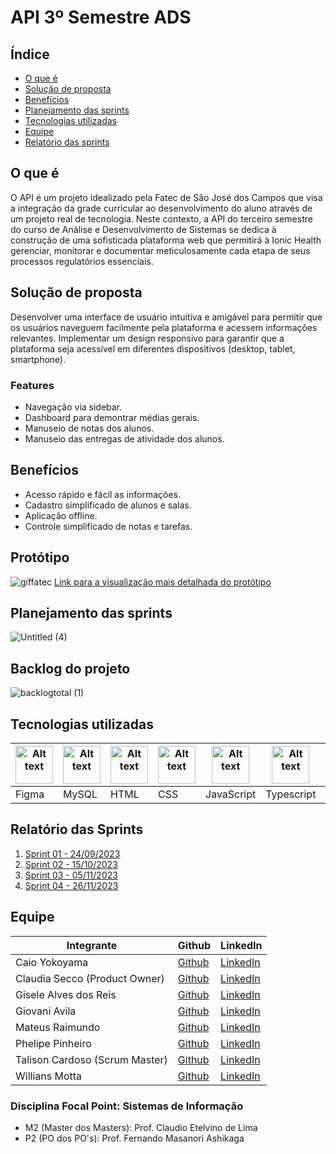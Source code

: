 # API 3º Semestre ADS



## Índice

- [O que é](#o-que-é)
- [Solução de proposta](#solução-de-proposta)
- [Benefícios](#benefícios)
- [Planejamento das sprints](#planejamento-das-sprints)
- [Tecnologias utilizadas](#tecnologias-utilizadas)
- [Equipe](#equipe)
- [Relatório das sprints](#relatório-das-sprints)

## O que é

O API é um projeto idealizado pela Fatec de São José dos Campos que visa a integração da grade curricular ao desenvolvimento do aluno através de um projeto real de tecnologia. Neste contexto, a API do terceiro semestre do curso de Análise e Desenvolvimento de Sistemas se dedica à construção de uma sofisticada plataforma web que permitirá à Ionic Health gerenciar, monitorar e documentar meticulosamente cada etapa de seus processos regulatórios essenciais.
<p></p>


## Solução de proposta

Desenvolver uma interface de usuário intuitiva e amigável para permitir que os usuários naveguem facilmente pela plataforma e acessem informações relevantes.
Implementar um design responsivo para garantir que a plataforma seja acessível em diferentes dispositivos (desktop, tablet, smartphone).
<p></p>

### Features
<ul>
  <li>Navegação via sidebar.</li>
  <li>Dashboard para demontrar médias gerais.</li>
  <li>Manuseio de notas dos alunos.</li>
  <li>Manuseio das entregas de atividade dos alunos.</li>

</ul>

## Benefícios
 <ul>

  <li>Acesso rápido e fácil as informações.</li>
  <li>Cadastro simplificado de alunos e salas.</li>
  <li>Aplicação offline.</li>
  <li>Controle simplificado de notas e tarefas.</li>

</ul>

## Protótipo
![giffatec](https://user-images.githubusercontent.com/112128418/229379893-c1b6dad3-675a-4d1e-9046-973c1842a30b.gif)
<a href="https://www.youtube.com/watch?v=zVpzRRMtF34" target="_blank">Link para a visualização mais detalhada do protótipo</a>

## Planejamento das sprints

![Untitled (4)](https://user-images.githubusercontent.com/112128418/229379231-41a15faf-a3e5-40be-aa63-c3bfe15cd7d0.png)


  
## Backlog do projeto
![backlogtotal (1)](https://user-images.githubusercontent.com/112128418/229377033-4b580304-8879-42bf-b32a-08989be9bf18.jpg)



## Tecnologias utilizadas

<table>
  <thead>
    <th><img
    src="https://user-images.githubusercontent.com/89823203/190877360-8c7f93cf-5f62-4f49-8641-3b605deb513e.png"
    alt="Alt text"
    title="Figma"
    style="display: inline-block; margin: 0 auto; width: 60px"></th>
    <th><img
    src="https://user-images.githubusercontent.com/89823203/190718687-f627ce18-9b3e-4ce1-bc9c-ddc3521a7705.png"
    alt="Alt text"
    title="MySQL"
    style="display: inline-block; margin: 0 auto; width: 60px"></th>
    <th><img
    src="https://user-images.githubusercontent.com/89823203/188508559-2e9b2add-9fb0-427f-b812-3201f43f9c57.png"
    alt="Alt text"
    title="HTML"
    style="display: inline-block; margin: 0 auto; width: 60px"></th>
    <th><img
    src="https://user-images.githubusercontent.com/89823203/188508718-75027df1-8a91-4a47-94b5-ce2664c6f2be.png"
    alt="Alt text"
    title="CSS"
    style="display: inline-block; margin: 0 auto; width: 60px"></th>
     <th><img
    src="https://user-images.githubusercontent.com/89823203/190717820-53e9f06b-1aec-4e46-91e1-94ea2cf07100.svg"
    alt="Alt text"
    title="JavaScript"
    style="display: inline-block; margin: 0 auto; width: 60px"></th>
     <th><img
    src="https://user-images.githubusercontent.com/89823203/188508718-75027df1-8a91-4a47-94b5-ce2664c6f2be.png"
    alt="Alt text"
    title="TypeScript"
    style="display: inline-block; margin: 0 auto; width: 60px"></th>
     <th><img
    src="https://user-images.githubusercontent.com/89823203/188508718-75027df1-8a91-4a47-94b5-ce2664c6f2be.png"
    alt="Alt text"
    title="Node.Js"
    style="display: inline-block; margin: 0 auto; width: 60px"></th>
  </thead>

  <tbody>
    <td>Figma</td>
    <td>MySQL</td>
    <td>HTML</td>
    <td>CSS</td>
    <td>JavaScript</td>
    <td>Typescript</td>
    <td>Node.Js</td>
  </tbody>

</table>

## Relatório das Sprints

<ol>
  <li><a href="./Relatórios/Sprint_01.md">Sprint 01 - 24/09/2023</a></li>
  <li><a href="./Relatórios/Sprint_02.md">Sprint 02 - 15/10/2023</a></li>
  <li><a href="./Relatórios/Sprint_03.md">Sprint 03 - 05/11/2023</a></li>
  <li><a href="./Relatórios/Sprint_04.md">Sprint 04 - 26/11/2023</a></li>
</ol>

## Equipe

 <table>
  <thead>
    <th>Integrante</th>
    <th>Github</th>
    <th>LinkedIn</th>
  </thead>
  <tbody>
    </tr>
    <td>Caio Yokoyama</td>
    <td><a href="https://github.com/Caboia">Github</a></td>
    <td><a href="https://www.linkedin.com/in/caioyokoyama/">LinkedIn</a></td>
    </tr>
    <tr>
    <tr>
    <td>Claudia Secco (Product Owner)</td>
    <td><a href="https://github.com/ClaudiaCBS">Github</a></td>
    <td><a href="https://www.linkedin.com/in/cl%C3%A1udia-braga-79b6b2278/">LinkedIn</a></td>
    </tr>
    <tr>
    <tr>
    <td>Gisele Alves dos Reis</td>
    <td><a href="https://github.com/gisele-reis">Github</a></td>
    <td><a href="https://www.linkedin.com/in/giselealvesreis">LinkedIn</a></td>
    </tr>
    <tr>
    <tr>
    <td>Giovani Avila</td>
    <td><a href="https://github.com/GiovaniAvila">Github</a></td>
    <td><a href="https://www.linkedin.com/in/giovani-carvalho-avila-80593a224/">LinkedIn</a></td>
    </tr>
    <tr>
    <tr>
    <td>Mateus Raimundo</td>
    <td><a href="https://github.com/MateusdiSousa">Github</a></td>
    <td><a href="https://www.linkedin.com/in/mateus-sousa-ba976423a">LinkedIn</a></td>
    </tr>
    <tr>
    <tr>
    <td>Phelipe Pinheiro</td>
    <td><a href="https://github.com/Phelipepinheiro">Github</a></td>
    <td><a href="https://www.linkedin.com/in/phelipe-pinheiro-da-silva-28320824a/">LinkedIn</a></td>
    </tr>
    <tr>
    <tr>
    <td>Talison Cardoso (Scrum Master)</td>
    <td><a href="https://github.com/ImBard">Github</a></td>
    <td><a href="https://www.linkedin.com/in/talison-brendon/">LinkedIn</a></td>
    </tr>
    <tr>
    <tr>
    <td>Willians Motta</td>
    <td><a href="https://github.com/williansmott4">Github</a></td>
    <td><a href="https://www.linkedin.com/in/willians-motta-4892a3208/">LinkedIn</a></td>
    </tr>
  </tbody>
</table>

### Disciplina Focal Point: Sistemas de Informação

<ul>
<li>M2 (Master dos Masters): Prof. Claudio Etelvino de Lima</li>
<li>P2 (PO dos PO's): Prof. Fernando Masanori Ashikaga</li>
</ul>


